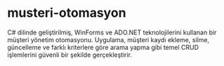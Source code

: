 # musteri-otomasyon
C# dilinde geliştirilmiş, WinForms ve ADO.NET teknolojilerini kullanan bir müşteri yönetim otomasyonu. Uygulama, müşteri kaydı ekleme, silme, güncelleme ve farklı kriterlere göre arama yapma gibi temel CRUD işlemlerini güvenli bir şekilde gerçekleştirir.
